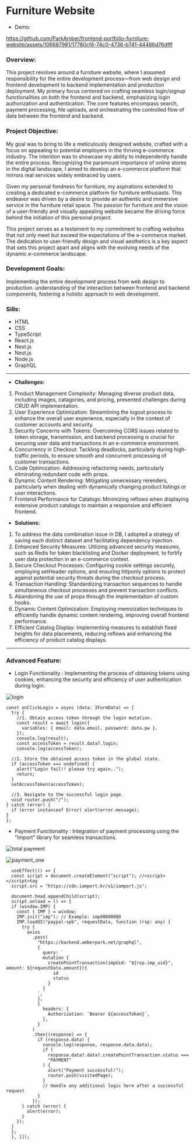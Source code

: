 # Furniture Website
+ Demo:

https://github.com/ParkAmber/frontend-portfolio-furniture-website/assets/106687981/17780cf6-74c0-4736-b741-44486d76dfff


  
### **Overview:** 
This project revolves around a furniture website, where I assumed responsibility for the entire development process—from web design and frontend development to backend implementation and production deployment. My primary focus centered on crafting seamless login/signup functionalities on both the frontend and backend, emphasizing login authorization and authentication. The core features encompass search, payment processing, file uploads, and orchestrating the controlled flow of data between the frontend and backend.

### **Project Objective:** 
My goal was to bring to life a meticulously designed website, crafted with a focus on appealing to potential employers in the thriving e-commerce industry. The intention was to showcase my ability to independently handle the entire process. Recognizing the paramount importance of online stores in the digital landscape, I aimed to develop an e-commerce platform that mirrors real services widely embraced by users.

Given my personal fondness for furniture, my aspirations extended to creating a dedicated e-commerce platform for furniture enthusiasts. This endeavor was driven by a desire to provide an authentic and immersive service in the furniture retail space. The passion for furniture and the vision of a user-friendly and visually appealing website became the driving force behind the initiation of this personal project.

This project serves as a testament to my commitment to crafting websites that not only meet but exceed the expectations of the e-commerce market. The dedication to user-friendly design and visual aesthetics is a key aspect that sets this project apart and aligns with the evolving needs of the dynamic e-commerce landscape.

### **Development Goals:** 
Implementing the entire development process from web design to production. understanding of the interaction between frontend and backend components, fostering a holistic approach to web development.

### **Sills:** 
+ HTML
+ CSS
+ TypeScript
+ React.js
+ Next.js
+ Nest.js
+ Node.js
+ GraphQL

-------
+ **Challenges:**

1. Product Management Complexity: Managing diverse product data, including images, catagories, and pricing, presented challenges during CRUD API implementation.
2. User Experience Optimization: Streamlining the logout process to enhance the overall user experience, especially in the context of customer accounts and security.
3. Security Concerns with Tokens: Overcoming CORS issues related to token storage, transmission, and backend processing is crucial for securing user data and transactions in an e-commerce environment.
4. Concurrency in Checkout: Tackling deadlocks, particularly during high-traffic periods, to ensure smooth and concurrent processing of customer transactions.
5. Code Optimization: Addressing refactoring needs, particularly eliminating redundant code with props.
6. Dynamic Content Rendering: Mitigating unnecessary rerenders, particularly when dealing with dynamically changing product listings or user interactions.
7. Frontend Performance for Catalogs: Minimizing reflows when displaying extensive product catalogs to maintain a responsive and efficient frontend.

+ **Solutions:**

1. To address the data combination issue in DB, I adopted a strategy of saving each distinct dataset and facilitating dependency injection.
2. Enhanced Security Measures: Utilizing advanced security measures, such as Redis for token blacklisting and Docker deployment, to fortify user data protection in an e-commerce context.
3. Secure Checkout Processes: Configuring cookie settings securely, employing setHeader options, and ensuring httponly options to protect against potential security threats during the checkout process.
4. Transaction Handling: Standardizing transaction sequences to handle simultaneous checkout processes and prevent transaction conflicts.
5. Abandoning the use of props through the implementation of custom hooks.
6. Dynamic Content Optimization: Employing memoization techniques to efficiently handle dynamic content rendering, improving overall frontend performance.
7. Efficient Catalog Display: Implementing measures to establish fixed heights for data placements, reducing reflows and enhancing the efficiency of product catalog displays.

-------

### **Advanced Feature:** 
+ Login Functionality : Implementing the process of obtaining tokens using cookies, enhancing the security and efficiency of user authentication during login.
  
![login](https://github.com/ParkAmber/frontend-portfolio-furniture-website/blob/main/login_page.png)

    const onClickLogin = async (data: IFormData) => {
      try {
        //1. Obtain access token through the login mutation.
        const result = await login({
          variables: { email: data.email, password: data.pw },
        });
        console.log(result);
        const accessToken = result.data?.login;
        console.log(accessToken);

      //2. Store the obtained access token in the global state.
      if (accessToken === undefined) {
        alert("Login fail!! please try again..");
        return;
      }
      setAccessToken(accessToken);

      //3. Navigate to the successful login page.
      void router.push("/");
    } catch (error) {
      if (error instanceof Error) alert(error.message);
    }
    };



    
+ Payment Functionality : Integration of payment processing using the "Import" library for seamless transactions.
  
![total payment](https://github.com/ParkAmber/frontend-portfolio-furniture-website/blob/main/pyment_total_page.png)

![payment_one](https://github.com/ParkAmber/frontend-portfolio-furniture-website/blob/main/payment_page.png)

      useEffect(() => {
      const script = document.createElement("script"); //<script></script>tag
      script.src = "https://cdn.iamport.kr/v1/iamport.js";
  
      document.head.appendChild(script); 
      script.onload = () => {
      if (window.IMP) {
        const { IMP } = window;
        IMP.init("imp"); // Example: imp00000000
        IMP.loadUI("paypal-spb", requestData, function (rsp: any) {
          try {
            axios
              .post(
                "https://backend.amberpark.net/graphql",
                {
                  query: `
                  mutation {
                    createPointTransaction(impUid: "${rsp.imp_uid}", amount: ${requestData.amount}){
                      id
                      status
                    }
                  }
                `,
                },
                {
                  headers: {
                    Authorization: `Bearer ${accessToken}`,
                  },
                }
              )
              .then((response) => {
                if (response.data) {
                  console.log(response, response.data.data);
                  if (
                    response.data?.data?.createPointTransaction.status ===
                    "PAYMENT"
                  ) {
                    alert("Payment successful!");
                    router.push(visitedPage);
                  }
                  // Handle any additional logic here after a successful request
                }
              });
          } catch (error) {
            alert(error);
          }
        });
      }
      };
      }, []);
      
